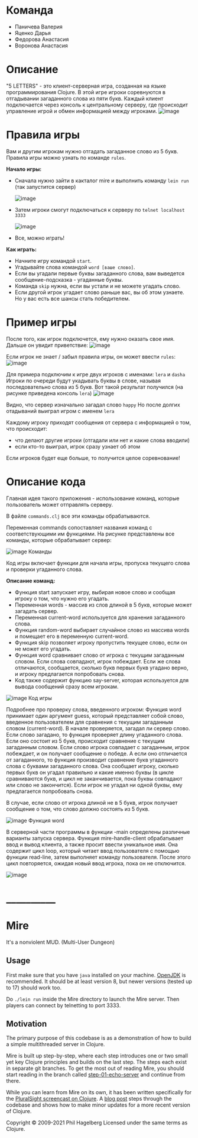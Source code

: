 # Команда
- Паничева Валерия
- Яценко Дарья
- Федорова Анастасия
- Воронова Анастасия
  
# Описание
"5 LETTERS" - это клиент-серверная игра, созданная на языке программирования Clojure. 
В этой игре игроки соревнуются в отгадывании загаданного слова из пяти букв. 
Каждый клиент подключается через консоль к центральному серверу, 
где происходит управление игрой и обмен информацией между игроками.
![image](https://github.com/NonsmeNo/mire/assets/113109207/d729ab2b-a2e9-455c-97a9-ae4e327f8fea)


# Правила игры
Вам и другим игрокам нужно отгадать загаданное слово из 5 букв.
Правила игры можно узнать по команде `rules`.

**Начало игры:**

* Сначала нужно зайти в какталог mire и выполнить команду `lein run` (так запустится сервер)
  
  ![image](https://github.com/NonsmeNo/mire/assets/113109207/68ec685f-cbe2-4a6a-bddb-5093f132b8e7)

* Затем игроки смогут подключаться к серверу по `telnet localhost 3333`

  ![image](https://github.com/NonsmeNo/mire/assets/113109207/c4dbe6f9-3943-4cb0-b867-3ca8babbfd05)

* Все, можно играть!
  
**Как играть:**

* Начните игру командой `start`.
* Угадывайте слова командой `word [ваше слово]`.
* Если вы угадали первые буквы загаданного слова, вам выведется сообщение-подсказка - угаданные буквы.
* Команда `skip` нужна, если вы устали и не можете угадать слово.
* Если другой игрок угадает слово раньше вас, вы об этом узнаете. Но у вас есть все шансы стать победителем.


# Пример игры
После того, как игрок подключется, ему нужно оказать свое имя.
Дальше он увидит приветствие:
![image](https://github.com/NonsmeNo/mire/assets/113109207/9c931280-ce74-4674-88d8-6ee2627e290c)


Если игрок не знает / забыл правила игры, он может ввести `rules`:
![image](https://github.com/NonsmeNo/mire/assets/113109207/abc781b3-08f3-479b-a3b3-0189e0057ef6)

Для примера подключим к игре двух игроков с именами: `lera` и `dasha`
Игроки по очереди будут укадывать буквы в слове, называя последовательно слова из 5 букв.
Вот такой результат получился (на рисунке приведена консоль `lera`)
![image](https://github.com/NonsmeNo/mire/assets/113109207/847661a5-5058-4c85-a87f-b77406278907)

Видно, что сервер изначально загадал слово `happy`
Но после долгих отадываний выиграл игром с именем `lera`

Каждому игроку приходят сообщения от сервера с информацией о том, что происходит:
- что делают другие игроки (отгадали или нет и какие слова вводили)
- если кто-то выиграл, игрок сразу узнает об этом

Если игроков будет еще больше, то получится целое соревнование!




# Описание кода

Главная идея такого приложения - использование команд, которые пользователь может отправлять серверу.

В файле `commands.clj` все эти команды обрабатываются.

Переменная commands сопоставляет названия команд с соответствующими им функциями. 
На рисунке представлены все команды, которые обрабатывает сервер:

![image](https://github.com/NonsmeNo/mire/assets/79172122/533bd9fb-02db-4143-bea0-40a95997bebf)
Команды

Код игры включает функции для начала игры, пропуска текущего слова и проверки угаданного слова.

**Описание команд:**

* Функция start запускает игру, выбирая новое слово и сообщая игроку о том, что нужно его угадать.
* Переменная words - массив из слов длиной в 5 букв, которые может загадать сервер.
* Переменная current-word используется для хранения загаданного слова.
* Функция random-word выбирает случайное слово из массива words и помещает его в переменную current-word.
* Функция skip позволяет игроку пропустить текущее слово, если он не может его угадать.
* Функция word сравнивает слово от игрока с текущим загаданным словом. Если слова совпадают, игрок побеждает.
  Если же слова отличаются, сообщается, сколько букв первых букв угадано верно, и игроку предлагается попробовать снова.
* Код также содержит функцию say-server, которая используется для вывода сообщений сразу всем игрокам.

![image](https://github.com/NonsmeNo/mire/assets/79172122/eb5aab31-3f81-4680-aea5-d504d64b5152)
Код игры

Подробнее про проверку слова, введенного игроком:
Функция word принимает один аргумент guess, который представляет собой слово, 
введенное пользователем для сравнения с текущим загаданным словом (current-word).
В начале проверяется, загадал ли сервер слово. Если слово загадано, то функция проверяет длину угаданного слова. 
Если оно состоит из 5 букв, происходит сравнение с текущим загаданным словом. 
Если слово игрока совпадает с загаданным, игрок побеждает, и он получает сообщение о победе.
А если оно отличается от загаданного, то функция производит сравнение букв угаданного слова с буквами загаданного слова. 
Она сообщает игроку, сколько первых букв он угадал правильно и какие именно буквы (в цикле сравниваются букв, и цикл не заканчивается, 
пока буквы совпадают или слово не закончится).
Если игрок не угадал ни одной буквы, ему предлагается попробовать снова.

В случае, если слово от игрока длиной не в 5 букв, игрок получает сообщение о том, что слово должно состоять из 5 букв.

![image](https://github.com/NonsmeNo/mire/assets/79172122/f2c4c2d7-4ae5-4367-a33c-d59336894efc)
Функция word

В серверной части программы в функции -main определены различные варианты запуска сервера. 
Функция mire-handle-client обрабатывает ввод и вывод клиента, а также просит ввести уникальное имя. 
Она содержит цикл loop, который читает ввод пользователя с помощью функции read-line, 
затем выполняет команду пользователя. После этого цикл повторяется, ожидая новый ввод игрока, пока он не отключится.

![image](https://github.com/NonsmeNo/mire/assets/79172122/fa862e42-f53f-4d3b-8c7e-079889e53564)

# __________
# Mire

It's a nonviolent MUD. (Multi-User Dungeon)

## Usage

First make sure that you have `java` installed on your
machine. [OpenJDK](https://adoptopenjdk.net) is recommended. It should
be at least version 8, but newer versions (tested up to 17) should work too.

Do `./lein run` inside the Mire directory to launch the Mire
server. Then players can connect by telnetting to port 3333.

## Motivation

The primary purpose of this codebase is as a demonstration of how to
build a simple multithreaded server in Clojure.

Mire is built up step-by-step, where each step introduces one or two
small yet key Clojure principles and builds on the last step. The
steps each exist in separate git branches. To get the most out of
reading Mire, you should start reading in the branch called
[step-01-echo-server](http://github.com/technomancy/mire/tree/01-echo-server)
and continue from there.

While you can learn from Mire on its own, it has been written
specifically for the [PluralSight screencast on
Clojure](https://www.pluralsight.com/courses/functional-programming-clojure).
A [blog post](https://technomancy.us/136) steps through the codebase
and shows how to make minor updates for a more recent version of Clojure.

Copyright © 2009-2021 Phil Hagelberg
Licensed under the same terms as Clojure.
